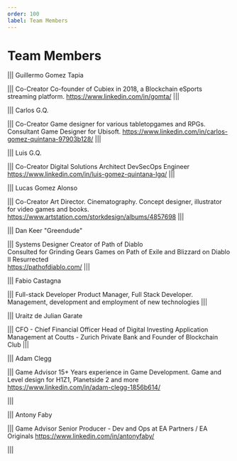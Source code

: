 ```yaml
---
order: 100
label: Team Members
---
```


# Team Members

||| Guillermo Gomez Tapia

||| Co-Creator
Co-founder of Cubiex in 2018, a Blockchain eSports streaming platform.
https://www.linkedin.com/in/gomta/
|||

||| Carlos G.Q.

||| Co-Creator
Game designer for various tabletopgames and RPGs.   
Consultant Game Designer for Ubisoft.
https://www.linkedin.com/in/carlos-gomez-quintana-97903b128/
|||

||| Luis G.Q.

||| Co-Creator
Digital Solutions Architect
DevSecOps Engineer
https://www.linkedin.com/in/luis-gomez-quintana-lgq/
|||

||| Lucas Gomez Alonso

||| Co-Creator
 Art Director. Cinematography.
Concept designer, illustrator for video games and books.
 https://www.artstation.com/storkdesign/albums/4857698
|||


||| Dan Keer "Greendude"

||| Systems Designer 
Creator of Path of Diablo   
Consulted for Grinding Gears Games on Path of Exile and Blizzard on Diablo II Resurrected  
https://pathofdiablo.com/
|||


||| Fabio Castagna 

||| Full-stack Developer
Product Manager, Full Stack Developer. Management, development and employment of new technologies
|||



||| Uraitz de Julian Garate

||| CFO - Chief Financial Officer
Head of Digital Investing Application Management at Coutts - Zurich Private Bank and Founder of Blockchain Club
|||


||| Adam Clegg

||| Game Advisor
15+ Years experience in Game Development. Game and Level design for H1Z1, Planetside 2 and more
https://www.linkedin.com/in/adam-clegg-1856b614/

|||

||| Antony Faby

||| Game Advisor
Senior Producer - Dev and Ops at EA Partners / EA Originals
https://www.linkedin.com/in/antonyfaby/

|||


